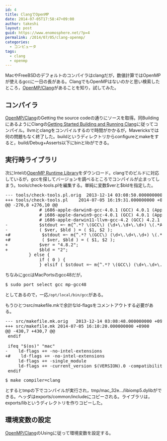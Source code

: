```yaml
---
id: 4
title: ClangでOpenMP
date: 2014-07-05T17:58:47+09:00
author: takeshi
layout: post
guid: https://www.enomosphere.net/?p=4
permalink: /2014/07/05/clang-openmp/
categories:
  - コンピュータ
tags:
  - clang
  - openmp
---
```

MacやFreeBSDのデフォルトのコンパイラはclangだが，数値計算ではOpenMPが使えるgccに一日の長がある。ClangでもOpenMPはないのかと思い検索したところ，<a title="OpenMP/Clang" href="http://clang-omp.github.io">OpenMP/Clang</a>があることを知り，試してみた。
<!--more-->

<h2>コンパイラ</h2>
<a title="OpenMP/Clang" href="http://clang-omp.github.io">OpenMP/Clang</a>のGetting the source codeの通りにソースを取得。同BuildingにあるようにClangの<a href="http://clang.llvm.org/get_started.html">Getting Started Building and Running Clang</a>に従ってコンパイル。llvmとclangをコンパイルするので時間がかかるが，Mavericksでは何の問題もなく終了した。buildというディレクトリからconfigureとmakeをすると，build/Debug+Asserts以下にbinとlibができる。
<h2>実行時ライブラリ</h2>
次にIntelの<a href="https://www.openmprtl.org">OpenMP Runtime Library</a>をダウンロード。clangでのビルドに対応しているが，gccを探してバージョンを調べるところでコンパイルが止まってしまう。tools/check-tools.plを編集する。単純に変数$verと$bldを指定した。
<pre>--- tools/check-tools.pl.orig	2013-12-14 03:08:50.000000000 +0900
+++ tools/check-tools.pl	2014-07-05 16:19:31.000000000 +0900
@@ -276,8 +276,10 @@
             # i686-apple-darwin8-gcc-4.0.1 (GCC) 4.0.1 (Apple Computer, Inc. build 5367)
             # i686-apple-darwin9-gcc-4.0.1 (GCC) 4.0.1 (Apple Inc. build 5484)
             # i686-apple-darwin11-llvm-gcc-4.2 (GCC) 4.2.1 (Based on Apple Inc. build 5658) (LLVM build 2336.9.00)
-            $stdout =~ m{^.*? \(GCC\) (\d+\.\d+\.\d+) \(.*Apple.*?Inc\. build (\d+)\)}m;
-            ( $ver, $bld ) = ( $1, $2 );
+#            $stdout =~ m{^.*? \(GCC\) (\d+\.\d+\.\d+) \(.*Apple.*?Inc\. build (\d+)\)}m;
+#            ( $ver, $bld ) = ( $1, $2 );
+            $ver = "4.8.2";
+            $bld = "2";
         } else {
             if ( 0 ) {
             } elsif ( $stdout =~ m{^.*? \(GCC\) (\d+\.\d+\.\d+)(?: (\d+))?}m ) {
</pre>
ちなみにgccはMacPortsのgcc48だが，
<pre>$ sudo port select gcc mp-gcc48
</pre>
としてあるので，一応<code>/opt/local/bin/gcc</code>がある。

もうひとつsrc/makefile.mkで余計なld-flagsをコメントアウトする必要がある。
<pre>--- src/makefile.mk.orig	2013-12-14 03:08:48.000000000 +0900
+++ src/makefile.mk	2014-07-05 16:10:20.000000000 +0900
@@ -430,7 +430,7 @@
 endif
 
 ifeq "$(os)" "mac"
-    ld-flags += -no-intel-extensions
+#    ld-flags += -no-intel-extensions
     ld-flags += -single_module
     ld-flags += -current_version $(VERSION).0 -compatibility_version $(VERSION).0
 endif
</pre>
<pre>$ make compiler=clang
</pre>
とするとtmpの下でコンパイルが実行され，tmp/mac_32e.../libiomp5.dylibができる。ヘッダはexports/common/includeにコピーされる。ライブラリは，exports/libというディレクトリを作りコピーした。
<h2>環境変数の設定</h2>
<a title="OpenMP/Clang" href="http://clang-omp.github.io">OpenMP/Clang</a>のUsingに従って環境変数を設定する。